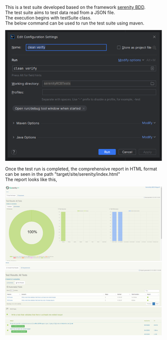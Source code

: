 This is a test suite developed based on the framework [serenity BDD](https://serenity-bdd.info/).  
The test suite aims to test data read from a JSON file.  
The execution begins with testSuite class.  
The below command can be used to run the test suite using maven. 

![maven command to run the suite](https://github.com/Shreenidhi-VN/serenityRCB/blob/master/Images/mavenCommandToRun.png)

Once the test run is completed, the comprehensive report in HTML format can be seen in the path "target/site/serenity/index.html"  
The report looks like this, 

![sample html report](https://github.com/Shreenidhi-VN/serenityRCB/blob/master/Images/report1.png)
![sample html report2](https://github.com/Shreenidhi-VN/serenityRCB/blob/master/Images/report2.png)
![sample html report3](https://github.com/Shreenidhi-VN/serenityRCB/blob/master/Images/report3.png)



